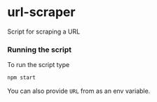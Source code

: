 # url-scraper
Script for scraping a URL


### Running the script

To run the script type

```bash
npm start
```

You can also provide `URL` from as an env variable.
